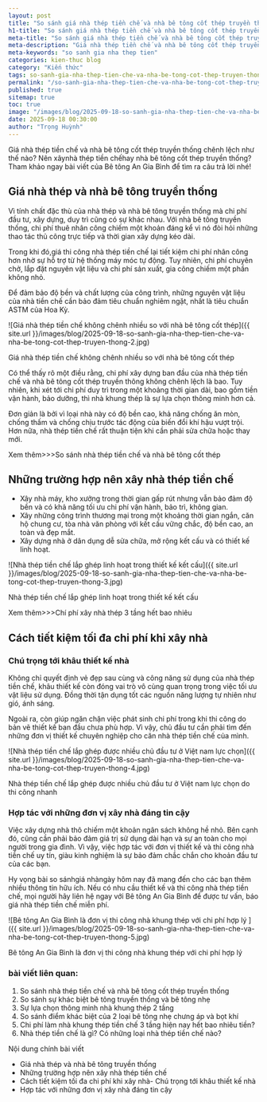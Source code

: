 ```yaml
---
layout: post
title: "So sánh giá nhà thép tiền chế và nhà bê tông cốt thép truyền thống"
h1-title: "So sánh giá nhà thép tiền chế và nhà bê tông cốt thép truyền thống"
meta-title: "So sánh giá nhà thép tiền chế và nhà bê tông cốt thép truyền thống"
meta-description: "Giá nhà thép tiền chế và nhà bê tông cốt thép truyền thống chênh lệch thế nào? Tham khảo bài viết của Bê tông An Gia Bình để tìm câu trả lời nhé!"
meta-keywords: "so sanh gia nha thep tien"
categories: kien-thuc blog
category: "Kiến thức"
tags: so-sanh-gia-nha-thep-tien-che-va-nha-be-tong-cot-thep-truyen-thong
permalink: "/so-sanh-gia-nha-thep-tien-che-va-nha-be-tong-cot-thep-truyen-thong.html"
published: true
sitemap: true
toc: true
image: "/images/blog/2025-09-18-so-sanh-gia-nha-thep-tien-che-va-nha-be-tong-cot-thep-truyen-thong-1.jpg"
date: 2025-09-18 00:30:00
author: "Trọng Huỳnh"
---
```



Giá nhà thép tiền chế và nhà bê tông cốt thép truyền thống chênh lệch như thế nào? Nên xâynhà thép tiền chếhay nhà bê tông cốt thép truyền thống? Tham khảo ngay bài viết của Bê tông An Gia Bình để tìm ra câu trả lời nhé!

## Giá nhà thép và nhà bê tông truyền thống

Vì tính chất đặc thù của nhà thép và nhà bê tông truyền thống mà chi phí đầu tư, xây dựng, duy trì cũng có sự khác nhau. Với nhà bê tông truyền thống, chi phí thuê nhân công chiếm một khoản đáng kể vì nó đòi hỏi những thao tác thủ công trực tiếp và thời gian xây dựng kéo dài.

Trong khi đó,giá thi công nhà thép tiền chế lại tiết kiệm chi phí nhân công hơn nhờ sự hỗ trợ từ hệ thống máy móc tự động. Tuy nhiên, chi phí chuyên chở, lắp đặt nguyên vật liệu và chi phí sản xuất, gia công chiếm một phần không nhỏ.

Để đảm bảo độ bền và chất lượng của công trình, những nguyên vật liệu của nhà tiền chế cần bảo đảm tiêu chuẩn nghiêm ngặt, nhất là tiêu chuẩn ASTM của Hoa Kỳ.

![Giá nhà thép tiền chế không chênh nhiều so với nhà bê tông cốt thép]({{ site.url }}/images/blog/2025-09-18-so-sanh-gia-nha-thep-tien-che-va-nha-be-tong-cot-thep-truyen-thong-2.jpg)

Giá nhà thép tiền chế không chênh nhiều so với nhà bê tông cốt thép

Có thể thấy rõ một điều rằng, chi phí xây dựng ban đầu của nhà thép tiền chế và nhà bê tông cốt thép truyền thông không chênh lệch là bao. Tuy nhiên, khi xét tới chi phí duy trì trong một khoảng thời gian dài, bao gồm tiền vận hành, bảo dưỡng, thì nhà khung thép là sự lựa chọn thông minh hơn cả.

Đơn giản là bởi vì loại nhà này có độ bền cao, khả năng chống ăn mòn, chống thấm và chống chịu trước tác động của biến đổi khí hậu vượt trội. Hơn nữa, nhà thép tiền chế rất thuận tiện khi cần phải sửa chữa hoặc thay mới.

Xem thêm>>>So sánh nhà thép tiền chế và nhà bê tông cốt thép

## Những trường hợp nên xây nhà thép tiền chế

- Xây nhà máy, kho xưởng trong thời gian gấp rút nhưng vẫn bảo đảm độ bền và có khả năng tối ưu chi phí vận hành, bảo trì, không gian.
- Xây những công trình thương mại trong một khoảng thời gian ngắn, căn hộ chung cư, tòa nhà văn phòng với kết cấu vững chắc, độ bền cao, an toàn và đẹp mắt.
- Xây dựng nhà ở dân dụng dễ sửa chữa, mở rộng kết cấu và có thiết kế linh hoạt.

![Nhà thép tiền chế lắp ghép linh hoạt trong thiết kế kết cấu]({{ site.url }}/images/blog/2025-09-18-so-sanh-gia-nha-thep-tien-che-va-nha-be-tong-cot-thep-truyen-thong-3.jpg)

Nhà thép tiền chế lắp ghép linh hoạt trong thiết kế kết cấu

Xem thêm>>>Chí phí xây nhà thép 3 tầng hết bao nhiêu

## Cách tiết kiệm tối đa chi phí khi xây nhà

### Chú trọng tới khâu thiết kế nhà

Không chỉ quyết định vẻ đẹp sau cùng và công năng sử dụng của nhà thép tiền chế, khâu thiết kế còn đóng vai trò vô cùng quan trọng trong việc tối ưu vật liệu sử dụng. Đồng thời tận dụng tốt các nguồn năng lượng tự nhiên như gió, ánh sáng.

Ngoài ra, còn giúp ngăn chặn việc phát sinh chi phí trong khi thi công do bản vẽ thiết kế ban đầu chưa phù hợp. Vì vậy, chủ đầu tư cần phải tìm đến những đơn vị thiết kế chuyên nghiệp cho căn nhà thép tiền chế của mình.

![Nhà thép tiền chế lắp ghép được nhiều chủ đầu tư ở Việt nam lực chọn]({{ site.url }}/images/blog/2025-09-18-so-sanh-gia-nha-thep-tien-che-va-nha-be-tong-cot-thep-truyen-thong-4.jpg)

Nhà thép tiền chế lắp ghép được nhiều chủ đầu tư ở Việt nam lực chọn do thi công nhanh

### Hợp tác với những đơn vị xây nhà đáng tin cậy

Việc xây dựng nhà thô chiếm một khoản ngân sách không hề nhỏ. Bên cạnh đó, cũng cần phải bảo đảm giá trị sử dụng dài hạn và sự an toàn cho mọi người trong gia đình. Vì vậy, việc hợp tác với đơn vị thiết kế và thi công nhà tiền chế uy tín, giàu kinh nghiệm là sự bảo đảm chắc chắn cho khoản đầu tư của các bạn.

Hy vọng bài so sánhgiá nhàngày hôm nay đã mang đến cho các bạn thêm nhiều thông tin hữu ích. Nếu có nhu cầu thiết kế và thi công nhà thép tiền chế, mọi người hãy liên hệ ngay với Bê tông An Gia Bình để được tư vấn, báo giá nhà thép tiền chế miễn phí.

![Bê tông An Gia Bình là đơn vị thi công nhà khung thép với chi phí hợp lý ]({{ site.url }}/images/blog/2025-09-18-so-sanh-gia-nha-thep-tien-che-va-nha-be-tong-cot-thep-truyen-thong-5.jpg)

Bê tông An Gia Bình là đơn vị thi công nhà khung thép với chi phí hợp lý

### bài viết liên quan:

1. So sánh nhà thép tiền chế và nhà bê tông cốt thép truyền thống
2. So sánh sự khác biệt bê tông truyền thống và bê tông nhẹ
3. Sự lựa chọn thông minh nhà khung thép 2 tầng
4. So sánh điểm khác biệt của 2 loại bê tông nhẹ chưng áp và bọt khí
5. Chi phí làm nhà khung thép tiền chế 3 tầng hiện nay hết bao nhiêu tiền?
6. Nhà thép tiền chế là gì? Có những loại nhà thép tiền chế nào?

Nội dung chính bài viết

- Giá nhà thép và nhà bê tông truyền thống
- Những trường hợp nên xây nhà thép tiền chế
- Cách tiết kiệm tối đa chi phí khi xây nhà- Chú trọng tới khâu thiết kế nhà
- Hợp tác với những đơn vị xây nhà đáng tin cậy